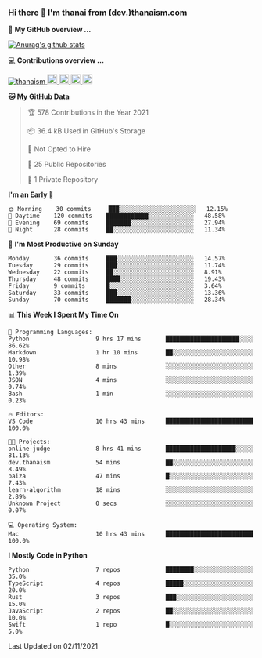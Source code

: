 ### Hi there 👋 I'm thanai from (dev.)thanaism.com

<!-- バッジ関連 -->
<!--
メイン：https://shields.io/category/social
GitHub view：https://github.com/antonkomarev/github-profile-views-counter
Qiita contributions：https://qiita.com/mikkame/items/f2c60d9caf8a8e38ec50
 -->

🍎 **My GitHub overview ...**

<!-- GitHubトロフィー -->
<!--
https://github.com/ryo-ma/github-profile-trophy
 -->

<!-- [![trophy](https://github-profile-trophy.vercel.app/?username=thanaism)](https://github.com/thanaism/thanaism) -->

<!-- GitHubステータス -->
<!--
https://github.com/anuraghazra/github-readme-stats
 -->

[![Anurag's github stats](https://github-readme-stats.vercel.app/api?username=thanaism&count_private=true&show_icons=true)](https://github.com/thanaism/thanaism)

<!-- [![ReadMe Card](https://github-readme-stats.vercel.app/api/pin/?username=thanaism&repo=thanaism)](https://github.com/thanaism/thanaism) -->

<!-- Skill icons -->
<!--
https://rahuldkjain.github.io/gh-profile-readme-generator/
 -->

💻 **Contributions overview ...**

<p align="left">

  <a href="https://github.com/thanaism/thanaism/">
    <img src="https://komarev.com/ghpvc/?username=thanaism" alt="thanaism" />
  </a>
  <a href="http://twitter.com/okinawa__noodle">
    <img height="20" src="https://img.shields.io/twitter/follow/okinawa__noodle?label=Twitter&logo=twitter&style=flat" />
  </a>
  <a href="https://github.com/thanaism">
    <img height="20" src="https://img.shields.io/github/followers/thanaism?label=follow&logo=github&style=flat" />
  </a>
  <!-- <a href="https://www.reddit.com/user/thanaism">
    <img height="20" src="https://img.shields.io/reddit/user-karma/combined/thanaism?label=Reddit&logo=reddit&style=flat" />
  </a>
  <a href="https://stackoverflow.com/users/5720201/thanaism">
    <img height="20" src="https://img.shields.io/stackexchange/stackoverflow/r/5720201?label=StackOverflow&logo=stack-overflow&style=flat" /> -->
  </a>
  <a href="http://qiita.com/thanai">
    <img height="20" src="https://qiita-badge.apiapi.app/s/thanai/posts.svg" />
  </a>
  <//qiita.com/thanai">
    <img height="20" src="https://qiita-badge.apiapi.app/s/thanai/contributions.svg" />
  </a>
</p>

<!--START_SECTION:waka-->
**🐱 My GitHub Data** 

> 🏆 578 Contributions in the Year 2021
 > 
> 📦 36.4 kB Used in GitHub's Storage 
 > 
> 🚫 Not Opted to Hire
 > 
> 📜 25 Public Repositories 
 > 
> 🔑 1 Private Repository 
 > 
**I'm an Early 🐤** 

```text
🌞 Morning    30 commits     ███░░░░░░░░░░░░░░░░░░░░░░   12.15% 
🌆 Daytime    120 commits    ████████████░░░░░░░░░░░░░   48.58% 
🌃 Evening    69 commits     ███████░░░░░░░░░░░░░░░░░░   27.94% 
🌙 Night      28 commits     ██░░░░░░░░░░░░░░░░░░░░░░░   11.34%

```
📅 **I'm Most Productive on Sunday** 

```text
Monday       36 commits     ███░░░░░░░░░░░░░░░░░░░░░░   14.57% 
Tuesday      29 commits     ███░░░░░░░░░░░░░░░░░░░░░░   11.74% 
Wednesday    22 commits     ██░░░░░░░░░░░░░░░░░░░░░░░   8.91% 
Thursday     48 commits     ████░░░░░░░░░░░░░░░░░░░░░   19.43% 
Friday       9 commits      █░░░░░░░░░░░░░░░░░░░░░░░░   3.64% 
Saturday     33 commits     ███░░░░░░░░░░░░░░░░░░░░░░   13.36% 
Sunday       70 commits     ███████░░░░░░░░░░░░░░░░░░   28.34%

```


📊 **This Week I Spent My Time On** 

```text
💬 Programming Languages: 
Python                   9 hrs 17 mins       █████████████████████░░░░   86.62% 
Markdown                 1 hr 10 mins        ██░░░░░░░░░░░░░░░░░░░░░░░   10.98% 
Other                    8 mins              ░░░░░░░░░░░░░░░░░░░░░░░░░   1.39% 
JSON                     4 mins              ░░░░░░░░░░░░░░░░░░░░░░░░░   0.74% 
Bash                     1 min               ░░░░░░░░░░░░░░░░░░░░░░░░░   0.23%

🔥 Editors: 
VS Code                  10 hrs 43 mins      █████████████████████████   100.0%

🐱‍💻 Projects: 
online-judge             8 hrs 41 mins       ████████████████████░░░░░   81.13% 
dev.thanaism             54 mins             ██░░░░░░░░░░░░░░░░░░░░░░░   8.49% 
paiza                    47 mins             █░░░░░░░░░░░░░░░░░░░░░░░░   7.43% 
learn-algorithm          18 mins             ░░░░░░░░░░░░░░░░░░░░░░░░░   2.89% 
Unknown Project          0 secs              ░░░░░░░░░░░░░░░░░░░░░░░░░   0.07%

💻 Operating System: 
Mac                      10 hrs 43 mins      █████████████████████████   100.0%

```

**I Mostly Code in Python** 

```text
Python                   7 repos             ████████░░░░░░░░░░░░░░░░░   35.0% 
TypeScript               4 repos             █████░░░░░░░░░░░░░░░░░░░░   20.0% 
Rust                     3 repos             ███░░░░░░░░░░░░░░░░░░░░░░   15.0% 
JavaScript               2 repos             ██░░░░░░░░░░░░░░░░░░░░░░░   10.0% 
Swift                    1 repo              █░░░░░░░░░░░░░░░░░░░░░░░░   5.0%

```



 Last Updated on 02/11/2021
<!--END_SECTION:waka-->
